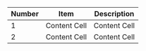| Number | Item  | Description |
| -------------| ------------- | ------------- |
| 1 | Content Cell  | Content Cell  |
| 2 | Content Cell  | Content Cell  |
